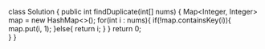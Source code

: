 class Solution {
    public int findDuplicate(int[] nums) {
        Map<Integer, Integer> map = new HashMap<>();
        for(int i : nums){
            if(!map.containsKey(i)){
                map.put(i, 1);
            }else{
                return i;
            }
        }
        return 0;                
    }
}